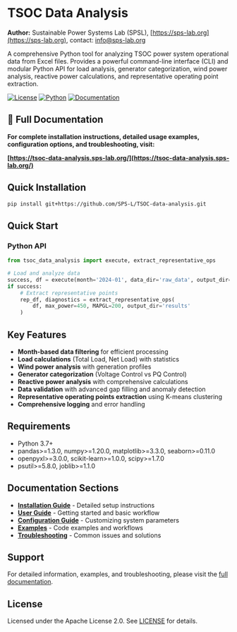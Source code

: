 # TSOC Data Analysis

**Author:** Sustainable Power Systems Lab (SPSL), [https://sps-lab.org](https://sps-lab.org), contact: info@sps-lab.org

A comprehensive Python tool for analyzing TSOC power system operational data from Excel files. Provides a powerful command-line interface (CLI) and modular Python API for load analysis, generator categorization, wind power analysis, reactive power calculations, and representative operating point extraction.

[![License](https://img.shields.io/badge/License-Apache%202.0-blue.svg)](https://opensource.org/licenses/Apache-2.0)
[![Python](https://img.shields.io/badge/python-3.7+-blue.svg)](https://www.python.org/downloads/)
[![Documentation](https://img.shields.io/badge/docs-sphinx-blue.svg)](https://tsoc-data-analysis.sps-lab.org/)

## 📖 Full Documentation

**For complete installation instructions, detailed usage examples, configuration options, and troubleshooting, visit:**

**[https://tsoc-data-analysis.sps-lab.org/](https://tsoc-data-analysis.sps-lab.org/)**

## Quick Installation

```bash
pip install git+https://github.com/SPS-L/TSOC-data-analysis.git
```

## Quick Start

### Python API
```python
from tsoc_data_analysis import execute, extract_representative_ops

# Load and analyze data
success, df = execute(month='2024-01', data_dir='raw_data', output_dir='results')
if success:
    # Extract representative points
    rep_df, diagnostics = extract_representative_ops(
        df, max_power=450, MAPGL=200, output_dir='results'
    )
```

## Key Features

- **Month-based data filtering** for efficient processing
- **Load calculations** (Total Load, Net Load) with statistics
- **Wind power analysis** with generation profiles
- **Generator categorization** (Voltage Control vs PQ Control)
- **Reactive power analysis** with comprehensive calculations
- **Data validation** with advanced gap filling and anomaly detection
- **Representative operating points extraction** using K-means clustering
- **Comprehensive logging** and error handling

## Requirements

- Python 3.7+
- pandas>=1.3.0, numpy>=1.20.0, matplotlib>=3.3.0, seaborn>=0.11.0
- openpyxl>=3.0.0, scikit-learn>=1.0.0, scipy>=1.7.0
- psutil>=5.8.0, joblib>=1.1.0

## Documentation Sections

- **[Installation Guide](https://tsoc-data-analysis.sps-lab.org/installation.html)** - Detailed setup instructions
- **[User Guide](https://tsoc-data-analysis.sps-lab.org/user_guide.html)** - Getting started and basic workflow
- **[Configuration Guide](https://tsoc-data-analysis.sps-lab.org/configuration.html)** - Customizing system parameters
- **[Examples](https://tsoc-data-analysis.sps-lab.org/examples.html)** - Code examples and workflows
- **[Troubleshooting](https://tsoc-data-analysis.sps-lab.org/troubleshooting.html)** - Common issues and solutions

## Support

For detailed information, examples, and troubleshooting, please visit the [full documentation](https://tsoc-data-analysis.sps-lab.org/).

## License

Licensed under the Apache License 2.0. See [LICENSE](LICENSE) for details.
